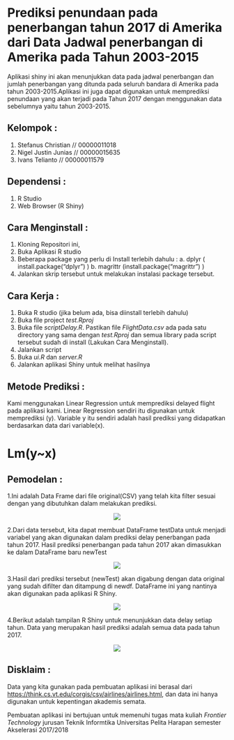 # Prediksi penundaan pada penerbangan tahun 2017 di Amerika dari Data Jadwal penerbangan di Amerika pada Tahun 2003-2015

Aplikasi shiny ini akan menunjukkan data pada jadwal penerbangan dan jumlah penerbangan yang ditunda pada seluruh bandara di Amerika pada tahun 2003-2015.Aplikasi ini juga dapat digunakan untuk memprediksi penundaan yang akan terjadi pada Tahun 2017 dengan menggunakan data sebelumnya yaitu tahun 2003-2015.

## Kelompok : 
1.	Stefanus Christian // 00000011018
2.	Nigel Justin Junias // 00000015635
3.	Ivans Telianto  // 00000011579

## Dependensi : 
1.	R Studio
2.	Web Browser (R Shiny)

## Cara Menginstall : 
1.	Kloning Repositori ini,
2.	Buka Aplikasi R studio 
3.	Beberapa package yang perlu di Install terlebih dahulu :
a.	dplyr  ( install.package(“dplyr”) )
b.	magrittr (install.package(“magrittr”) )
4.	Jalankan skrip tersebut untuk melakukan instalasi package tersebut.

## Cara Kerja : 
1.	Buka R studio (jika belum ada, bisa diinstall terlebih dahulu)
2.  Buka file project <i>test.Rproj</i>
2.	Buka file <i>scriptDelay.R</i>. Pastikan file <i>FlightData.csv</i> ada pada satu directory yang sama dengan <i>test.Rproj</i>  dan semua library pada script tersebut sudah di install (Lakukan Cara Menginstall).
3.	Jalankan script
4.  Buka <i>ui.R</i> dan <i>server.R</i>
4.	Jalankan aplikasi Shiny untuk melihat hasilnya

## Metode Prediksi : 
Kami menggunakan Linear Regression untuk memprediksi delayed flight pada aplikasi kami. Linear Regression sendiri itu digunakan untuk memprediksi (y). Variable y itu sendiri adalah hasil prediksi yang didapatkan berdasarkan data dari variable(x).

<p align = "center"> <h1>Lm(y~x)</h1> </p>

## Pemodelan :
1.Ini adalah Data Frame dari file original(CSV) yang telah kita filter sesuai dengan yang dibutuhkan dalam melakukan prediksi.
<p align = "center"> <img src="https://github.com/justinjunias/flight-delay-prediction/blob/master/test/originaldata.png"> </p>
2.Dari data tersebut, kita dapat membuat DataFrame testData untuk menjadi variabel yang akan digunakan dalam prediksi delay penerbangan pada tahun 2017. Hasil prediksi penerbangan pada tahun 2017 akan dimasukkan ke dalam DataFrame baru newTest
<p align = "center"> <img src="https://github.com/justinjunias/flight-delay-prediction/blob/master/test/newtest.png"> </p>
3.Hasil dari prediksi tersebut (newTest) akan digabung dengan data original yang sudah difilter dan ditampung di newdf. DataFrame ini yang nantinya akan digunakan pada aplikasi R Shiny.
<p align = "center"> <img src="https://github.com/justinjunias/flight-delay-prediction/blob/master/test/newdf.png"> </p>
4.Berikut adalah tampilan R Shiny untuk menunjukkan data delay setiap tahun. Data yang merupakan hasil prediksi adalah semua data pada tahun 2017.
<p align = "center"> <img src ="https://github.com/justinjunias/flight-delay-prediction/blob/master/test/shiny.png"> </p>

## Disklaim :
Data yang kita gunakan pada pembuatan aplikasi ini berasal dari https://think.cs.vt.edu/corgis/csv/airlines/airlines.html, dan data ini hanya digunakan untuk kepentingan akademis semata.

Pembuatan aplikasi ini bertujuan untuk memenuhi tugas mata kuliah <i>Frontier Technology</i> jurusan Teknik Informtika Universitas Pelita Harapan semester Akselerasi 2017/2018
